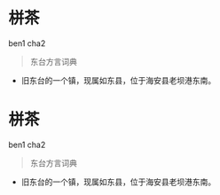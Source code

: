 # 栟茶
ben1 cha2
> 东台方言词典
- 旧东台的一个镇，现属如东县，位于海安县老坝港东南。

# 栟茶
ben1 cha2
> 东台方言词典
- 旧东台的一个镇，现属如东县，位于海安县老坝港东南。
